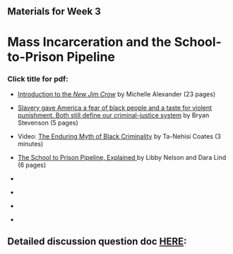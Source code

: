 ## Materials for Week 3
# Mass Incarceration and the School-to-Prison Pipeline
### Click title for pdf:

- <a href="">Introduction to the *New Jim Crow*</a> by Michelle Alexander (23 pages)

- <a href="">Slavery gave America a fear of black people and a taste for violent punishment. Both still define our criminal-justice system</a> by Bryan Stevenson (5 pages)

- Video: <a href="">The Enduring Myth of Black Criminality</a> by Ta-Nehisi Coates (3 minutes)

- <a href="">The School to Prison Pipeline, Explained </a> by Libby Nelson and Dara Lind (6 pages)
- <a href=""></a>
- <a href=""></a>
- <a href=""></a>
- <a href=""></a>


## Detailed discussion question doc [HERE](): 
